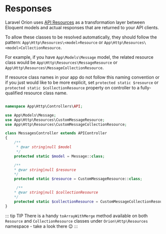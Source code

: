# Responses

Laravel Orion uses [API Resources](https://laravel.com/docs/master/eloquent-resources) as a transformation layer between Eloquent models and actual responses that are returned to your API clients.

To allow these classes to be resolved automatically, they should follow the pattern: `App\Http\Resources\<model>Resource` or `App\Http\Resources\<model>CollectionResource`.

For example, if you have `App\Models\Message` model, the related resource class would be `App\Http\Resources\MessageResource` or `App\Http\Resources\MessageCollectionResource`.

If resource class names in your app do not follow this naming convention or if you just would like to be more explicit, set `protected static $resource` or `protected static $collectionResource` property on controller to a fully-qualified resource class name.

```php

namespace App\Http\Controllers\API;

use App\Models\Message;
use App\Http\Resources\CustomMessageResource;
use App\Http\Resources\CustomMessageCollectionResource;

class MessagesController extends APIController
{
    /**
     * @var string|null $model
     */
    protected static $model = Message::class;

    /**
    * @var string|null $resource
    */
    protected static $resource = CustomMessageResource::class;

     /**
    * @var string|null $collectionResource
    */
    protected static $collectionResource = CustomMessageCollectionResource::class;
}
```

::: tip TIP
There is a handy `toArrayWithMerge` method available on both `Resource` and `CollectionResource` classes under `Orion\Http\Resources` namespace - take a look there :wink:
:::
